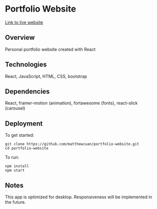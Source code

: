 # Portfolio Website

[Link to live website](https://matthew-cuan.com/)

## Overview

Personal portfolio website created with React

## Technologies

React, JavaScript, HTML, CSS, bootstrap

## Dependencies

React, framer-motion (animation), fortawesome (fonts), react-slick (carousel)

## Deployment

To get started:

```
git clone https://github.com/matthewcuan/portfolio-website.git
cd portfolio-website
```

To run:

```
npm install
npm start
```

## Notes

This app is optimized for desktop. Responsiveness will be implemented in the future.